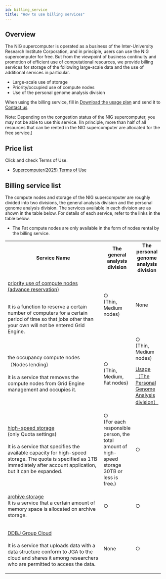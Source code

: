 ```yaml
---
id: billing_service
title: "How to use billing services"
---
```


## Overview

The NIG supercomputer is operated as a business of the Inter-University Research Institute Corporation, and in principle, users can use the NIG supercomputer for free. But from the viewpoint of business continuity and promotion of efficient use of computational resources, we provide billing services for storage of the following large-scale data and the use of additional services in particular. 

- Large-scale use of storage
- Priority/occupied use of compute nodes
- Use of the personal genome analysis division

When using the billing service, fill in [Download the usage plan](/application/resource_extension) and send it to [Contact us](/application/reference).

Note: Depending on the congestion status of the NIG supercomputer, you may not be able to use this service. (In principle, more than half of all resources that can be rented in the NIG supercomputer are allocated for the free service.)


## Price list
Click and check Terms of Use.

- [Supercomputer(2025) Terms of Use](/application/terms_and_policies/terms_of_use_2025/)


## Billing service list

The compute nodes and storage of the NIG supercomputer are roughly divided into two divisions, the general analysis division and the personal genome analysis division. The services available in each division are as shown in the table below. For details of each service, refer to the links in the table below.

- The Fat compute nodes are only available in the form of nodes rental by the billing service.






<table>
<tr>
<th width="350">Service Name</th>
<th>The general analysis division</th>
<th>The personal genome analysis division</th>
</tr>

<tr>
<td>

[priority use of compute nodes (advance reservation)](/guides/using_general_analysis_division/ga_advance_reservation/)
<br />

<br />
It is a function to reserve a certain number of computers for a certain period of time so that jobs other than your own will not be entered Grid Engine.
</td>
<td>
○
<br />
(Thin, Medium nodes) 
</td>
<td>
None
</td>
</tr>

<tr>
<td>
the occupancy compute nodes<br />
（Nodes lending)<br />
<br />
It is a service that removes the compute nodes from Grid Engine management and occupies it.
</td>
<td>
○
<br/>
(Thin, Medium, Fat nodes) 	
</td>
<td>
○ 
<br />
(Thin, Medium nodes)
<br />

[Usage（The Personal Genome Analysis division）](/guides/using_personal_genome_division/) 
</td>
</tr>

<tr>
<td>

[high-speed storage](/guides/using_general_analysis_division/largescale_storage#price-high-speed-storage-quota)<br />
(only Quota settings)<br />
<br />
It is a service that specifies the available capacity for high-speed storage. The quota is specified as 1TB immediately after account application, but it can be expanded.
</td>
<td>
○
<br />
(For each responsible person, the total amount of high-speed storage 30TB or less is free.)
</td>
<td>
○
</td>
</tr>

<tr>
<td>

[archive storage](/guides/using_general_analysis_division/largescale_storage#large-scale-use-of-archive-storage)
<br />
It is a service that a certain amount of memory space is allocated on archive storage.
</td>
<td>
○
</td>
<td>
○
</td>
</tr>

<tr>
<td>

[DDBJ Group Cloud](/guides/using_personal_genome_division/group_cloud)<br />
<br />
It is a service that uploads data with a data structure conform to JGA to the cloud and shares it among researchers who are permitted to access the data.
</td>
<td>
None
</td>
<td>
○
</td>
</tr>

</table>

